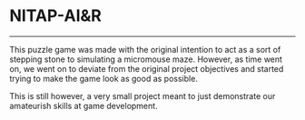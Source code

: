 # NITAP-AI&R
***
This puzzle game was made with the original intention to act as a sort of stepping stone to simulating a micromouse maze. 
However, as time went on, we went on to deviate from the original project objectives and started trying to make the game look as good as possible. 

This is still however, a very small project meant to just demonstrate our amateurish skills at game development.
